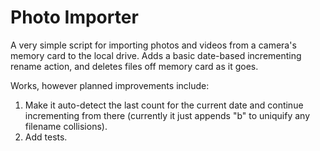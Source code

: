 # Photo Importer
A very simple script for importing photos and videos from a camera's memory card to the local drive.
Adds a basic date-based incrementing rename action, and deletes files off memory card as it goes.

Works, however planned improvements include:
1. Make it auto-detect the last count for the current date and continue incrementing from there (currently it just appends "b" to uniquify any filename collisions).
2. Add tests.
